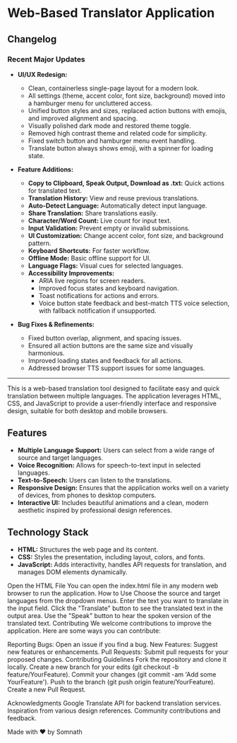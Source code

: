 # Web-Based Translator Application

## Changelog

### Recent Major Updates

- **UI/UX Redesign:**
  - Clean, containerless single-page layout for a modern look.
  - All settings (theme, accent color, font size, background) moved into a hamburger menu for uncluttered access.
  - Unified button styles and sizes, replaced action buttons with emojis, and improved alignment and spacing.
  - Visually polished dark mode and restored theme toggle.
  - Removed high contrast theme and related code for simplicity.
  - Fixed switch button and hamburger menu event handling.
  - Translate button always shows emoji, with a spinner for loading state.

- **Feature Additions:**
  - **Copy to Clipboard, Speak Output, Download as .txt:** Quick actions for translated text.
  - **Translation History:** View and reuse previous translations.
  - **Auto-Detect Language:** Automatically detect input language.
  - **Share Translation:** Share translations easily.
  - **Character/Word Count:** Live count for input text.
  - **Input Validation:** Prevent empty or invalid submissions.
  - **UI Customization:** Change accent color, font size, and background pattern.
  - **Keyboard Shortcuts:** For faster workflow.
  - **Offline Mode:** Basic offline support for UI.
  - **Language Flags:** Visual cues for selected languages.
  - **Accessibility Improvements:**
    - ARIA live regions for screen readers.
    - Improved focus states and keyboard navigation.
    - Toast notifications for actions and errors.
    - Voice button state feedback and best-match TTS voice selection, with fallback notification if unsupported.

- **Bug Fixes & Refinements:**
  - Fixed button overlap, alignment, and spacing issues.
  - Ensured all action buttons are the same size and visually harmonious.
  - Improved loading states and feedback for all actions.
  - Addressed browser TTS support issues for some languages.

---

This is a web-based translation tool designed to facilitate easy and quick translation between multiple languages. The application leverages HTML, CSS, and JavaScript to provide a user-friendly interface and responsive design, suitable for both desktop and mobile browsers.

## Features

- **Multiple Language Support:** Users can select from a wide range of source and target languages.
- **Voice Recognition:** Allows for speech-to-text input in selected languages.
- **Text-to-Speech:** Users can listen to the translations.
- **Responsive Design:** Ensures that the application works well on a variety of devices, from phones to desktop computers.
- **Interactive UI:** Includes beautiful animations and a clean, modern aesthetic inspired by professional design references.

## Technology Stack

- **HTML:** Structures the web page and its content.
- **CSS:** Styles the presentation, including layout, colors, and fonts.
- **JavaScript:** Adds interactivity, handles API requests for translation, and manages DOM elements dynamically.

Open the HTML File
You can open the index.html file in any modern web browser to run the application.
How to Use
Choose the source and target languages from the dropdown menus.
Enter the text you want to translate in the input field.
Click the "Translate" button to see the translated text in the output area.
Use the "Speak" button to hear the spoken version of the translated text.
Contributing
We welcome contributions to improve the application. Here are some ways you can contribute:

Reporting Bugs: Open an issue if you find a bug.
New Features: Suggest new features or enhancements.
Pull Requests: Submit pull requests for your proposed changes.
Contributing Guidelines
Fork the repository and clone it locally.
Create a new branch for your edits (git checkout -b feature/YourFeature).
Commit your changes (git commit -am 'Add some YourFeature').
Push to the branch (git push origin feature/YourFeature).
Create a new Pull Request.


Acknowledgments
Google Translate API for backend translation services.
Inspiration from various design references.
Community contributions and feedback.

Made with ❤️ by Somnath
